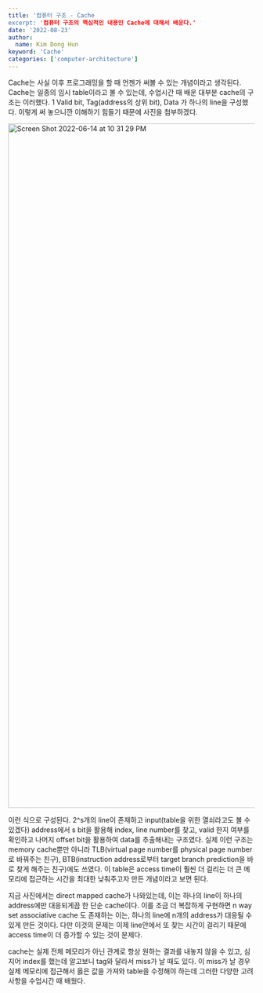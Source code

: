 ```yaml
---
title: '컴퓨터 구조 - Cache
excerpt: '컴퓨터 구조의 핵심적인 내용인 Cache에 대해서 배운다.'
date: '2022-08-23'
author:
  name: Kim Dong Hun
keyword: 'Cache'
categories: ['computer-architecture']
---
```


Cache는 사실 이후 프로그래밍을 할 때 언젠가 써볼 수 있는 개념이라고 생각된다. Cache는 일종의 임시 table이라고 볼 수 있는데, 수업시간 때 배운 대부분 cache의 구조는 이러했다. 1 Valid bit, Tag(address의 상위 bit), Data 가 하나의 line을 구성했다. 이렇게 써 놓으니깐 이해하기 힘들기 때문에 사진을 첨부하겠다. 

<img width="1395" alt="Screen Shot 2022-06-14 at 10 31 29 PM" src="https://user-images.githubusercontent.com/57612141/186070139-9a7fc183-94ce-4db8-8cf7-ad677b15bf12.png">

이런 식으로 구성된다. 2^s개의 line이 존재하고 input(table을 위한 열쇠라고도 볼 수 있겠다) address에서 s bit을 활용해 index, line number를 찾고, valid 한지 여부를 확인하고 나머지 offset bit을 활용하여 data를 추출해내는 구조였다. 실제 이런 구조는 memory cache뿐만 아니라 TLB(virtual page number를 physical page number로 바꿔주는 친구), BTB(instruction address로부터 target branch prediction을 바로 찾게 해주는 친구)에도 쓰였다. 이 table은 access time이 훨씬 더 걸리는 더 큰 메모리에 접근하는 시간을 최대한 낮춰주고자 만든 개념이라고 보면 된다.

지금 사진에서는 direct mapped cache가 나와있는데, 이는 하나의 line이 하나의 address에만 대응되게끔 한 단순 cache이다. 이를 조금 더 복잡하게 구현하면 n way set associative cache 도 존재하는 이는, 하나의 line에 n개의 address가 대응될 수 있게 만든 것이다. 다만 이것의 문제는 이제 line안에서 또 찾는 시간이 걸리기 때문에 access time이 더 증가할 수 있는 것이 문제다.

cache는 실제 전체 메모리가 아닌 관계로 항상 원하는 결과를 내놓지 않을 수 있고, 심지어 index를 했는데 알고보니 tag와 달라서 miss가 날 때도 있다. 이 miss가 날 경우 실제 메모리에 접근해서 옳은 값을 가져와 table을 수정해야 하는데 그러한 다양한 고려사항을 수업시간 때 배웠다.
